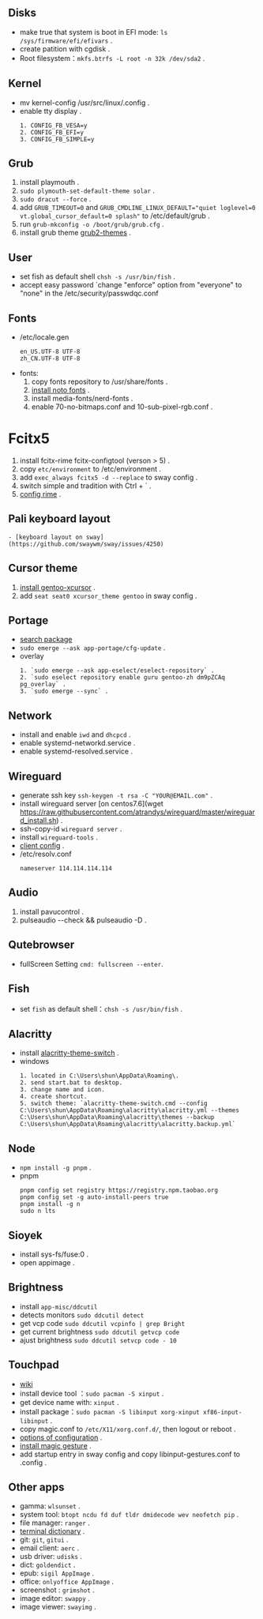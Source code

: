 ## Disks
  - make true that system is boot in EFI mode: `ls /sys/firmware/efi/efivars` .
  - create patition with cgdisk .
  - Root filesystem：`mkfs.btrfs -L root -n 32k /dev/sda2` .

## Kernel
  - mv kernel-config /usr/src/linux/.config .
  - enable tty display .
    ```
    1. CONFIG_FB_VESA=y
    2. CONFIG_FB_EFI=y
    3. CONFIG_FB_SIMPLE=y
    ```

## Grub
  1. install playmouth .
  2. `sudo plymouth-set-default-theme solar` .
  3. `sudo dracut --force` .
  4. add `GRUB_TIMEOUT=0` and `GRUB_CMDLINE_LINUX_DEFAULT="quiet loglevel=0 vt.global_cursor_default=0 splash"` to /etc/default/grub .
  5. run `grub-mkconfig -o /boot/grub/grub.cfg` .
  6. install grub theme [grub2-themes](https://github.com/vinceliuice) .

## User
  - set fish as default shell `chsh -s /usr/bin/fish` .
  - accept easy password `change "enforce" option from "everyone" to "none" in the /etc/security/passwdqc.conf

## Fonts
  - /etc/locale.gen
    ```
    en_US.UTF-8 UTF-8
    zh_CN.UTF-8 UTF-8
    ```
  - fonts:
    1. copy fonts repository to /usr/share/fonts .
    2. [install noto fonts](https://wiki.gentoo.org/wiki/Fontconfig) .
    3. install media-fonts/nerd-fonts .
    4. enable 70-no-bitmaps.conf and 10-sub-pixel-rgb.conf .

# Fcitx5
  1. install fcitx-rime fcitx-configtool (verson > 5) .
  2. copy `etc/environment` to /etc/environment .
  3. add `exec_always fcitx5 -d --replace` to sway config .
  4. switch simple and tradition with Ctrl + ` .
  5. [config rime](https://github.com/rime/home/wiki) .

## Pali keyboard layout
	- [keyboard layout on sway](https://github.com/swaywm/sway/issues/4250)

## Cursor theme
  1. [install gentoo-xcursor](https://wiki.gentoo.org/wiki/Cursor_themes) .
  2. add `seat seat0 xcursor_theme gentoo` in sway config .

## Portage
  - [search package](https://gpo.zugaina.org/app-i18n/fcitx)
  - `sudo emerge --ask app-portage/cfg-update` .
  - overlay
    ```
    1. `sudo emerge --ask app-eselect/eselect-repository` .
    2. `sudo eselect repository enable guru gentoo-zh dm9pZCAq pg_overlay` .
    3. `sudo emerge --sync` .
    ```

## Network
  - install and enable `iwd` and `dhcpcd` .
  - enable systemd-networkd.service .
  - enable systemd-resolved.service .

## Wireguard
  - generate ssh key `ssh-keygen -t rsa -C "YOUR@EMAIL.com"` .
  - install wireguard server [on centos7.6](wget https://raw.githubusercontent.com/atrandys/wireguard/master/wireguard_install.sh) .
  - ssh-copy-id `wireguard server` .
  - install `wireguard-tools` .
  - [client config](https://tech.serhatteker.com/post/2021-01/how-to-set-up-wireguard-client-on-ubuntu-desktop/) .
  - /etc/resolv.conf
    ```
    nameserver 114.114.114.114
    ```

## Audio
  1. install pavucontrol .
  2. pulseaudio --check && pulseaudio -D .

## Qutebrowser
  - fullScreen Setting `cmd: fullscreen --enter`.

## Fish
  - set `fish` as default shell：`chsh -s /usr/bin/fish` .

## Alacritty
  - install [alacritty-theme-switch](https://github.com/tichopad/alacritty-theme-switch) .
  - windows
    ```
    1. located in C:\Users\shun\AppData\Roaming\.
    2. send start.bat to desktop.
    3. change name and icon.
    4. create shortcut.
    5. switch theme: `alacritty-theme-switch.cmd --config C:\Users\shun\AppData\Roaming\alacritty\alacritty.yml --themes C:\Users\shun\AppData\Roaming\alacritty\themes --backup C:\Users\shun\AppData\Roaming\alacritty\alacritty.backup.yml`
    ```

## Node
  - `npm install -g pnpm` .
  - pnpm
    ```
    pnpm config set registry https://registry.npm.taobao.org
    pnpm config set -g auto-install-peers true
    pnpm install -g n
    sudo n lts
    ```

## Sioyek
  - install sys-fs/fuse:0 .
  - open appimage .

## Brightness 
  - install `app-misc/ddcutil`
  - detects monitors `sudo ddcutil detect`
  - get vcp code `sudo ddcutil vcpinfo | grep Bright`
  - get current brightness `sudo ddcutil getvcp code`
  - ajust brightness `sudo ddcutil setvcp code - 10`

## Touchpad
  - [wiki](https://wiki.archlinux.org/title/Libinput)
  - install device tool ：`sudo pacman -S xinput` .
  - get device name with: `xinput` .
  - install package：`sudo pacman -S libinput xorg-xinput xf86-input-libinput` .
  - copy magic.conf to `/etc/X11/xorg.conf.d/`, then logout or reboot .
  - [options of configuration](https://man.archlinux.org/man/libinput.4) .
  - [install magic gesture](https://github.com/bulletmark/libinput-gestures) .
  - add startup entry in sway config and copy libinput-gestures.conf to .config .

## Other apps
  - gamma: `wlsunset` .
  - system tool: `btopt ncdu fd duf tldr dmidecode wev neofetch pip` .
  - file manager: `ranger` .
  - [terminal dictionary](https://github.com/xueyuanl/cambrinary) .
  - git: `git`, `gitui` .
  - email client: `aerc` .
  - usb driver: `udisks` .
  - dict: `goldendict` .
  - epub: `sigil AppImage` .
  - office: `onlyoffice AppImage` .
  - screenshot : `grimshot` .
  - image editor: `swappy` .
  - image viewer: `swayimg` .

